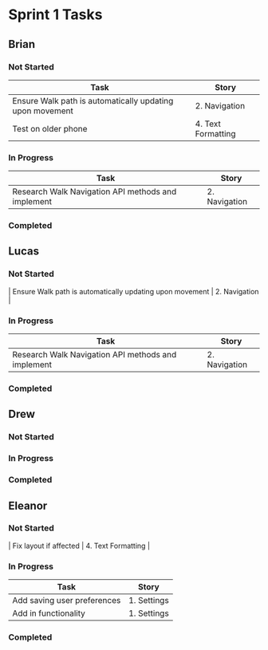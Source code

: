 # Sprint 1 Tasks

## Brian
### Not Started
| Task | Story |
| ---- | --- |
| Ensure Walk path is automatically updating upon movement | 2. Navigation |
| Test on older phone | 4. Text Formatting |
### In Progress
| Task | Story |
| ---- | --- |
| Research Walk Navigation API methods and implement | 2. Navigation |
### Completed

## Lucas
### Not Started
| Ensure Walk path is automatically updating upon movement | 2. Navigation |
### In Progress
| Task | Story |
| ---- | --- |
| Research Walk Navigation API methods and implement | 2. Navigation |
### Completed

## Drew
### Not Started
### In Progress
### Completed

## Eleanor
### Not Started
| Fix layout if affected | 4. Text Formatting |
### In Progress
| Task | Story |
| ---- | --- |
| Add saving user preferences | 1. Settings |
| Add in functionality | 1. Settings |

### Completed